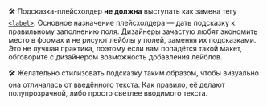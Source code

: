 ---
---

🛠 Подсказка-плейсхолдер **не должна** выступать как замена тегу [`<label>`](/html/label/). Основное назначение плейсхолдера — дать подсказку к правильному заполнению поля. Дизайнеры зачастую любят экономить место в формах и не рисуют лейблы у полей, заменяя их подсказками. Это не лучшая практика, поэтому если вам попадётся такой макет, обговорите с дизайнером возможность добавления лейблов.

🛠 Желательно стилизовать подсказку таким образом, чтобы визуально она отличалась от введённого текста. Как правило, её делают полупрозрачной, либо просто светлее вводимого текста.
